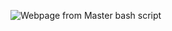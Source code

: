![Webpage from Master bash script](https://github.com/cheph365/Altschool-Second-Semester-Exam/assets/137650950/b7161410-2a8c-45bb-bf19-6b4be3ed1775)
